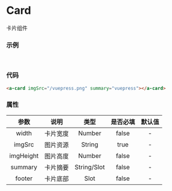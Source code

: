 # Card
卡片组件

### 示例
<br/>
<a-card imgSrc="/vuepress.png" summary="vuepress"></a-card>

### 代码

```html
<a-card imgSrc="/vuepress.png" summary="vuepress"></a-card>
```

### 属性
| 参数 | 说明 | 类型 | 是否必填 | 默认值 |  
| :--: | :--: | :--: | :--: | :--: |
| width | 卡片宽度 | Number | false |  -  |
| imgSrc | 图片资源 | String | true |  -  |
| imgHeight | 图片高度 | Number | false |  -  |
| summary | 卡片摘要 | String/Slot | false |  -  |
| footer | 卡片底部 | Slot | false |  -  |